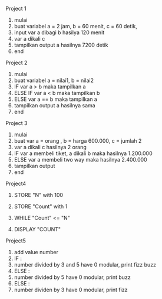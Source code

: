 Project	1
1. mulai
2. buat variabel a = 2 jam, b = 60 menit, c = 60 detik,
3. input var a dibagi b hasilya 120 menit
4. var a dikali c 
5. tampilkan output a hasilnya 7200 detik
6. end

Project 2
1. mulai
2. buat variabel a = nilai1, b = nilai2
3. IF var a > b maka tampilkan a
4. ELSE IF var a < b maka tampilkan b
5. ELSE var a == b maka tampilkan a
6. tampilkan output a hasilnya sama
7. end

Project 3
1. mulai
2. buat var a = orang , b = harga 600.000, c = jumlah 2
3. var a dikali c hasilnya 2 orang
4. IF var a membeli tiket, a dikali b maka hasilnya 1.200.000
5. ELSE var a membeli two way maka hasilnya 2.400.000
6. tampilkan output
7. end 

Project4
1. STORE "N" with 100
2. STORE "Count" with 1

3. WHILE "Count" <= "N"
4. DISPLAY "COUNT"

Project5
1. add value number
2. IF : 
3. number divided by 3 and 5 have 0 modular, print fizz buzz
4. ELSE : 
5. number divided by 5 have 0 modular, print buzz
6. ELSE :
7. number dividen by 3 have 0 modular, print fizz
